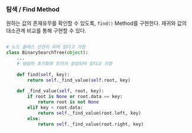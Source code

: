 
### 탐색 / Find Method

원하는 값의 존재유무를 확인할 수 있도록, `find()` Method를 구현한다. 재귀와 값의 대소관계 비교를 통해 구현할 수 있다.

```python

# 노드 클래스 선언이 되어 있다고 가정
class BinarySearchTree(object):
    ...
    # 생성자 초기화와 트리가 생성되어 있다고 가정
    
    def find(self, key):
        return self._find_value(self.root, key)
 
    def _find_value(self, root, key):
        if root is None or root.data == key:
            return root is not None
        elif key < root.data:
            return self._find_value(root.left, key)
        else:
            return self._find_value(root.right, key)
```